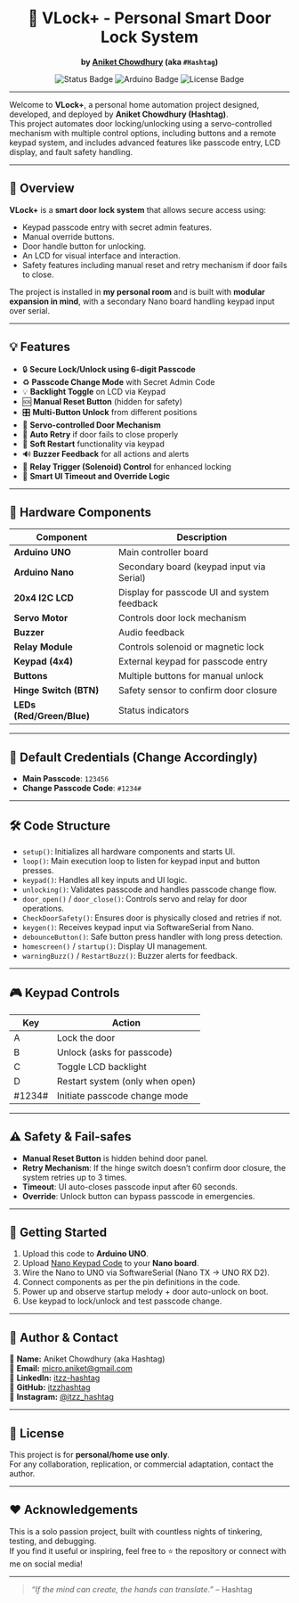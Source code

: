 <div align="center">

# 🔐 VLock+ - Personal Smart Door Lock System

**by [Aniket Chowdhury](mailto:micro.aniket@gmail.com) (aka `#Hashtag`)**

<img src="https://img.shields.io/badge/Status-Working-brightgreen?style=for-the-badge&logo=arduino" alt="Status Badge" />
<img src="https://img.shields.io/badge/Built%20with-Arduino-blue?style=for-the-badge&logo=arduino" alt="Arduino Badge" />
<img src="https://img.shields.io/badge/License-Personal--Use-orange?style=for-the-badge" alt="License Badge" />

</div>

---

Welcome to **VLock+**, a personal home automation project designed, developed, and deployed by **Aniket Chowdhury (Hashtag)**.  
This project automates door locking/unlocking using a servo-controlled mechanism with multiple control options, including buttons and a remote keypad system, and includes advanced features like passcode entry, LCD display, and fault safety handling.

---

## 📌 Overview

**VLock+** is a **smart door lock system** that allows secure access using:
- Keypad passcode entry with secret admin features.
- Manual override buttons.
- Door handle button for unlocking.
- An LCD for visual interface and interaction.
- Safety features including manual reset and retry mechanism if door fails to close.

The project is installed in **my personal room** and is built with **modular expansion in mind**, with a secondary Nano board handling keypad input over serial.

---

## 💡 Features

- 🔒 **Secure Lock/Unlock using 6-digit Passcode**
- ♻ **Passcode Change Mode** with Secret Admin Code
- 💡 **Backlight Toggle** on LCD via Keypad
- 🆘 **Manual Reset Button** (hidden for safety)
- 🎛️ **Multi-Button Unlock** from different positions
- 🚪 **Servo-controlled Door Mechanism**
- 🔁 **Auto Retry** if door fails to close properly
- 🔄 **Soft Restart** functionality via keypad
- 🔊 **Buzzer Feedback** for all actions and alerts
- 🔐 **Relay Trigger (Solenoid) Control** for enhanced locking
- 🧠 **Smart UI Timeout and Override Logic**

---

## 🧰 Hardware Components

| Component           | Description                                      |
|---------------------|--------------------------------------------------|
| **Arduino UNO**    | Main controller board                            |
| **Arduino Nano**    | Secondary board (keypad input via Serial)        |
| **20x4 I2C LCD**     | Display for passcode UI and system feedback     |
| **Servo Motor**      | Controls door lock mechanism                    |
| **Buzzer**           | Audio feedback                                  |
| **Relay Module**     | Controls solenoid or magnetic lock              |
| **Keypad (4x4)**     | External keypad for passcode entry              |
| **Buttons**          | Multiple buttons for manual unlock              |
| **Hinge Switch (BTN)**     | Safety sensor to confirm door closure           |
| **LEDs (Red/Green/Blue)** | Status indicators                         |

---

## 🔑 Default Credentials (Change Accordingly)

- **Main Passcode**: `123456`
- **Change Passcode Code**: `#1234#`

---

## 🛠️ Code Structure

- `setup()`: Initializes all hardware components and starts UI.
- `loop()`: Main execution loop to listen for keypad input and button presses.
- `keypad()`: Handles all key inputs and UI logic.
- `unlocking()`: Validates passcode and handles passcode change flow.
- `door_open()` / `door_close()`: Controls servo and relay for door operations.
- `CheckDoorSafety()`: Ensures door is physically closed and retries if not.
- `keygen()`: Receives keypad input via SoftwareSerial from Nano.
- `debounceButton()`: Safe button press handler with long press detection.
- `homescreen()` / `startup()`: Display UI management.
- `warningBuzz()` / `RestartBuzz()`: Buzzer alerts for feedback.

---

## 🎮 Keypad Controls

| Key | Action                            |
|-----|------------------------------------|
| A   | Lock the door                      |
| B   | Unlock (asks for passcode)         |
| C   | Toggle LCD backlight               |
| D   | Restart system (only when open)    |
| #1234# | Initiate passcode change mode  |

---

## ⚠️ Safety & Fail-safes

- **Manual Reset Button** is hidden behind door panel.
- **Retry Mechanism**: If the hinge switch doesn’t confirm door closure, the system retries up to 3 times.
- **Timeout**: UI auto-closes passcode input after 60 seconds.
- **Override**: Unlock button can bypass passcode in emergencies.

---

## 🚀 Getting Started

1. Upload this code to **Arduino UNO**.
2. Upload [Nano Keypad Code](link-to-nano-code) to your **Nano board**.
3. Wire the Nano to UNO via SoftwareSerial (Nano TX → UNO RX D2).
4. Connect components as per the pin definitions in the code.
5. Power up and observe startup melody + door auto-unlock on boot.
6. Use keypad to lock/unlock and test passcode change.

---

## 👤 Author & Contact

👨 **Name:** Aniket Chowdhury (aka Hashtag)  
📧 **Email:** [micro.aniket@gmail.com](mailto:micro.aniket@gmail.com)  
💼 **LinkedIn:** [itzz-hashtag](https://www.linkedin.com/in/itzz-hashtag/)  
🐙 **GitHub:** [itzzhashtag](https://github.com/itzzhashtag)  
📸 **Instagram:** [@itzz_hashtag](https://instagram.com/itzz_hashtag)

---

## 📜 License

This project is for **personal/home use only**.  
For any collaboration, replication, or commercial adaptation, contact the author.

---

## ❤️ Acknowledgements

This is a solo passion project, built with countless nights of tinkering, testing, and debugging.  
If you find it useful or inspiring, feel free to ⭐ the repository or connect with me on social media!

---

> _“If the mind can create, the hands can translate.”_ – Hashtag
